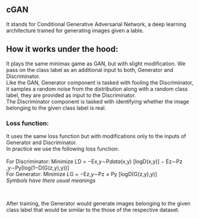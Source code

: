 ## cGAN

It stands for Conditional Generative Adversarial Network, a deep learning architecture trained for generating images given a lable.

## How it works under the hood:

It plays the same minimax game as GAN, but with slight modification. We pass on the class label as an additional input to both, Generator and Discriminator.
<br/>
Like the GAN, Generator component is tasked with fooling the Discriminator, it samples a random noise from the distribution along with a random class label, they are provided as input to the Discriminator.
<br/>
The Discriminator component is tasked with identifying whether the image belonging to the given class label is real.
<br/>

### Loss function:
It uses the same loss function but with modifications only to the inputs of Generator and Discriminator.
<br/>
In practice we use the following loss function:
<br/>
<br/>
For Discriminator: Minimize *L*D​    =    −Ex,y∼P*data*​(x,y) ​[logD(x,y)]  −  Ez∼Pz​,y∼Py ​​[log(1−D(G(z,y),y))]
<br/>
For Generator: Minimize *L*G    ​=    −Ez,y∼Pz​ *×* Py ​​[logD(G(z,y),y)]
<br/>
*Symbols have there usual meanings*

<br/>


After training, the Generator would generate images belonging to the given class label that would be similar to the those of the respective dataset.

